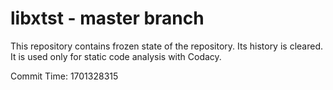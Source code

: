 # libxtst - master branch

This repository contains frozen state of the repository.
Its history is cleared. It is used only for static code
analysis with Codacy.

Commit Time: 1701328315
